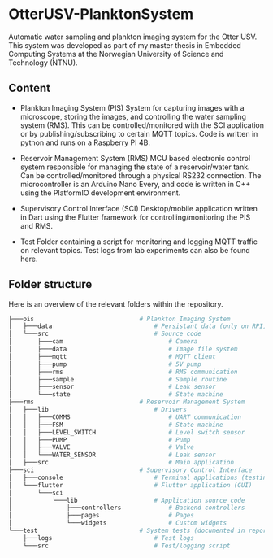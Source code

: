 # OtterUSV-PlanktonSystem
Automatic water sampling and plankton imaging system for the Otter USV. This system was developed as part of my master thesis in Embedded Computing Systems at the Norwegian University of Science and Technology (NTNU). 

## Content

* Plankton Imaging System (PIS)
System for capturing images with a microscope, storing the images, and controlling the water sampling system (RMS). This can be controlled/monitored with the SCI application or by publishing/subscribing to certain MQTT topics. Code is written in python and runs on a Raspberry PI 4B.

* Reservoir Management System (RMS)
MCU based electronic control system responsible for managing the state of a reservoir/water tank. Can be controlled/monitored through a physical RS232 connection. The microcontroller is an Arduino Nano Every, and code is written in C++ using the PlatformIO development environment.

* Supervisory Control Interface (SCI)
Desktop/mobile application written in Dart using the Flutter framework for controlling/monitoring the PIS and RMS.

* Test
Folder containing a script for monitoring and logging MQTT traffic on relevant topics. Test logs from lab experiments can also be found here.


## Folder structure
Here is an overview of the relevant folders within the repository.

```bash
├───pis                             # Plankton Imaging System
│   ├───data                            # Persistant data (only on RPI)
│   └───src                             # Source code
│       ├───cam                             # Camera
│       ├───data                            # Image file system
│       ├───mqtt                            # MQTT client
│       ├───pump                            # 5V pump
│       ├───rms                             # RMS communication
│       ├───sample                          # Sample routine
│       ├───sensor                          # Leak sensor
│       └───state                           # State machine
├───rms                             # Reservoir Management System
│   ├───lib                             # Drivers
│   │   ├───COMMS                           # UART communication
│   │   ├───FSM                             # State machine
│   │   ├───LEVEL_SWITCH                    # Level switch sensor
│   │   ├───PUMP                            # Pump
│   │   ├───VALVE                           # Valve
│   │   └───WATER_SENSOR                    # Leak sensor
│   ├───src                                 # Main application
├───sci                             # Supervisory Control Interface
│   ├───console                         # Terminal applications (testing)
│   └───flutter                         # Flutter application (GUI)
│       └───sci                       
│           └───lib                     # Application source code
│               ├───controllers             # Backend controllers
│               ├───pages                   # Pages
│               └───widgets                 # Custom widgets
└───test                            # System tests (documented in report)
    ├───logs                            # Test logs
    └───src                             # Test/logging script
```